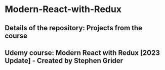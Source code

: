 # Modern-React-with-Redux
  ## Details of the repository: Projects from the course
  ## Udemy course: Modern React with Redux [2023 Update] - Created by Stephen Grider
  [Course Link]: https://www.udemy.com/course/react-redux/
